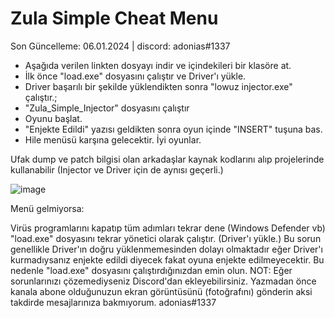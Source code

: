 # Zula Simple Cheat Menu

Son Güncelleme: 06.01.2024 | discord: adonias#1337

- Aşağıda verilen linkten dosyayı indir ve içindekileri bir klasöre at.
- İlk önce "load.exe" dosyasını çalıştır ve Driver'ı yükle.
- Driver başarılı bir şekilde yüklendikten sonra "lowuz injector.exe" çalıştır.;
- "Zula_Simple_Injector" dosyasını çalıştır
- Oyunu başlat.
- "Enjekte Edildi" yazısı geldikten sonra oyun içinde "INSERT" tuşuna bas.
- Hile menüsü karşına gelecektir. İyi oyunlar.

Ufak dump ve patch bilgisi olan arkadaşlar kaynak kodlarını alıp projelerinde kullanabilir (Injector ve Driver için de aynısı geçerli.)

![image](https://github.com/adonias-1337/zula-simple-cheat/assets/81821456/80f2fdae-4f4c-4fe3-9183-42768e9c55ad)


Menü gelmiyorsa:

Virüs programlarını kapatıp tüm adımları tekrar dene (Windows Defender vb)
"load.exe" dosyasını tekrar yönetici olarak çalıştır. (Driver'ı yükle.)
Bu sorun genellikle Driver'ın doğru yüklenmemesinden dolayı olmaktadır eğer Driver'ı kurmadıysanız enjekte edildi diyecek fakat oyuna enjekte edilmeyecektir. Bu nedenle "load.exe" dosyasını çalıştırdığınızdan emin olun.
NOT: Eğer sorunlarınızı çözemediyseniz Discord'dan ekleyebilirsiniz. Yazmadan önce kanala abone olduğunuzun ekran görüntüsünü (fotoğrafını) gönderin aksi takdirde mesajlarınıza bakmıyorum. adonias#1337
